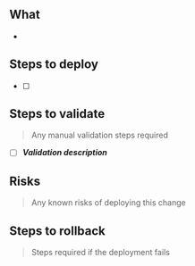 ## What

* 

## Steps to deploy
- [ ] 

## Steps to validate
> Any manual validation steps required

- [ ] **_Validation description_**

## Risks
> Any known risks of deploying this change

## Steps to rollback
> Steps required if the deployment fails
